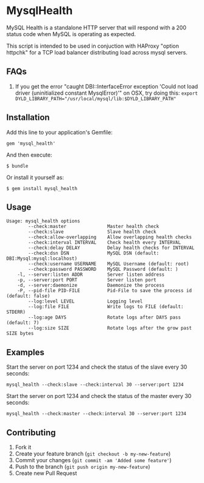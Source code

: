 # MysqlHealth

MySQL Health is a standalone HTTP server that will respond with a 200 status code when MySQL is operating as expected. 

This script is intended to be used in conjuction with HAProxy "option httpchk" for a TCP load balancer distributing load across mysql servers.

## FAQs

1. If you get the error "caught DBI::InterfaceError exception 'Could not load driver (uninitialized constant MysqlError)'" on OSX, try doing this:
`export DYLD_LIBRARY_PATH="/usr/local/mysql/lib:$DYLD_LIBRARY_PATH"`


## Installation

Add this line to your application's Gemfile:

    gem 'mysql_health'

And then execute:

    $ bundle

Or install it yourself as:

    $ gem install mysql_health

## Usage

    Usage: mysql_health options
            --check:master               Master health check
            --check:slave                Slave health check
            --check:allow-overlapping    Allow overlapping health checks
            --check:interval INTERVAL    Check health every INTERVAL
            --check:delay DELAY          Delay health checks for INTERVAL
            --check:dsn DSN              MySQL DSN (default: DBI:Mysql:mysql:localhost)
            --check:username USERNAME    MySQL Username (default: root)
            --check:password PASSWORD    MySQL Password (default: )
        -l, --server:listen ADDR         Server listen address
        -p, --server:port PORT           Server listen port
        -d, --server:daemonize           Daemonize the process
        -P, --pid-file PID-FILE          Pid-File to save the process id (default: false)
            --log:level LEVEL            Logging level
            --log:file FILE              Write logs to FILE (default: STDERR)
            --log:age DAYS               Rotate logs after DAYS pass (default: 7)
            --log:size SIZE              Rotate logs after the grow past SIZE bytes

## Examples

Start the server on port 1234 and check the status of the slave every 30 seconds:

    mysql_health --check:slave --check:interval 30 --server:port 1234

Start the server on port 1234 and check the status of the master every 30 seconds:

    mysql_health --check:master --check:interval 30 --server:port 1234

## Contributing

1. Fork it
2. Create your feature branch (`git checkout -b my-new-feature`)
3. Commit your changes (`git commit -am 'Added some feature'`)
4. Push to the branch (`git push origin my-new-feature`)
5. Create new Pull Request
